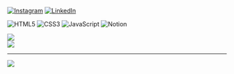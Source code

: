 [![Instagram](https://img.shields.io/badge/Instagram-%23E4405F.svg?logo=Instagram&logoColor=white)](https://instagram.com/https://www.linkedin.com/in/isaac-gabriel-sousa-silva/) [![LinkedIn](https://img.shields.io/badge/LinkedIn-%230077B5.svg?logo=linkedin&logoColor=white)](https://linkedin.com/in/https://www.linkedin.com/in/isaac-gabriel-sousa-silva/) 


![HTML5](https://img.shields.io/badge/html5-%23E34F26.svg?style=for-the-badge&logo=html5&logoColor=white) ![CSS3](https://img.shields.io/badge/css3-%231572B6.svg?style=for-the-badge&logo=css3&logoColor=white) ![JavaScript](https://img.shields.io/badge/javascript-%23323330.svg?style=for-the-badge&logo=javascript&logoColor=%23F7DF1E) ![Notion](https://img.shields.io/badge/Notion-%23000000.svg?style=for-the-badge&logo=notion&logoColor=white)

![](https://github-readme-stats.vercel.app/api?username=IsaacGSS&theme=radical&hide_border=true&include_all_commits=false&count_private=false)<br>
![](https://github-readme-stats.vercel.app/api/top-langs/?username=IsaacGSS&theme=radical&hide_border=true&include_all_commits=false&count_private=false&layout=compact)

---
[![](https://visitcount.itsvg.in/api?id=IsaacGSS&icon=2&color=1)](https://visitcount.itsvg.in)
